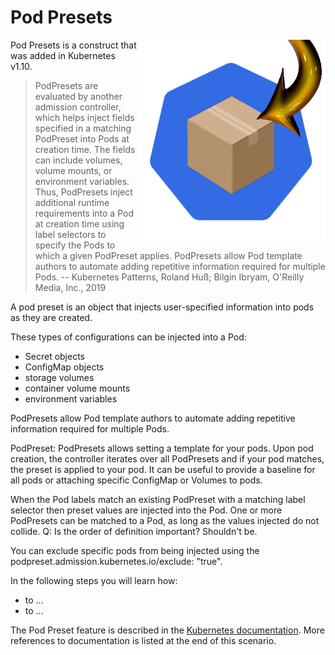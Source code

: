 # Pod Presets #

<img align="right" width="300" src="./assets/pod-inject.png">

Pod Presets is a construct that was added in Kubernetes v1.10.

> PodPresets are evaluated by another admission controller, which helps inject fields specified in a matching PodPreset into Pods at creation time. The fields can include volumes, volume mounts, or environment variables. Thus, PodPresets inject additional runtime requirements into a Pod at creation time using label selectors to specify the Pods to which a given PodPreset applies. PodPresets allow Pod template authors to automate adding repetitive information required for multiple Pods. -- Kubernetes Patterns, Roland Huß; Bilgin Ibryam, O'Reilly Media, Inc., 2019

A pod preset is an object that injects user-specified information into pods as they are created.

These types of configurations can be injected into a Pod:

- Secret objects
- ConfigMap objects
- storage volumes
- container volume mounts
- environment variables

PodPresets allow Pod template authors to automate adding repetitive information required for multiple Pods.

PodPreset: PodPresets allows setting a template for your pods. Upon pod creation, the controller iterates over all PodPresets and if your pod matches, the preset is applied to your pod. It can be useful to provide a baseline for all pods or attaching specific ConfigMap or Volumes to pods.

When the Pod labels match an existing PodPreset with a matching label selector then preset values are injected into the Pod. One or more PodPresets can be matched to a Pod, as long as the values injected do not collide.
Q: Is the order of definition important?  Shouldn't be.

You can exclude specific pods from being injected using the podpreset.admission.kubernetes.io/exclude: "true".

In the following steps you will learn how:

- to ...
- to ...

The Pod Preset feature is described in the [Kubernetes documentation](https://kubernetes.io/docs/tasks/inject-data-application/podpreset/). More references to documentation is listed at the end of this scenario.
